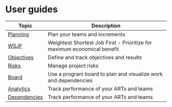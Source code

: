 # User guides

| **Topic** | **Description** |
|---|---|
| [Planning](Planning.md) | Plan your teams and increments |
| [WSJF](WSJF.md) | Weightest Shortest Job First - Prioritize for maximum economical benefit |
| [Objectives](Objectives.md) | Define and track objectives and results |
| [Risks](Risks.md) | Manage project risks |
| [Board](Board.md) | Use a program board to plan and visualize work and dependencies |
| [Analytics](Analytics.md) | Track performance of your ARTs and teams |
| [Dependencies](Dependencyhub.md) | Track performance of your ARTs and teams |
